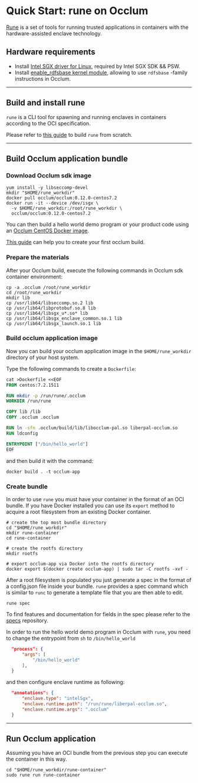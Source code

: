 # Quick Start: rune on Occlum

[Rune](https://github.com/alibaba/inclavare-containers) is a set of tools for running trusted applications in containers with the hardware-assisted enclave technology.

## Hardware requirements
- Install [Intel SGX driver for Linux](https://github.com/intel/linux-sgx-driver#build-and-install-the-intelr-sgx-driver), required by Intel SGX SDK && PSW.
- Install [enable_rdfsbase kernel module](https://github.com/occlum/enable_rdfsbase#how-to-build), allowing to use `rdfsbase` -family instructions in Occlum.

---

## Build and install rune
`rune` is a CLI tool for spawning and running enclaves in containers according to the OCI specification.

Please refer to [this guide](https://github.com/alibaba/inclavare-containers#rune) to build `rune` from scratch.

---

## Build Occlum application bundle
### Download Occlum sdk image
``` shell
yum install -y libseccomp-devel
mkdir "$HOME/rune_workdir"
docker pull occlum/occlum:0.12.0-centos7.2
docker run -it --device /dev/isgx \
  -v $HOME/rune_workdir:/root/rune_workdir \
  occlum/occlum:0.12.0-centos7.2
```

You can then build a hello world demo program or your product code using an [Occlum CentOS Docker image](https://hub.docker.com/r/occlum/occlum/tags).

[This guide](https://github.com/occlum/occlum#hello-occlum) can help you to create your first occlum build.

### Prepare the materials
After your Occlum build, execute the following commands in Occlum sdk container environment:

``` shell
cp -a .occlum /root/rune_workdir
cd /root/rune_workdir
mkdir lib
cp /usr/lib64/libseccomp.so.2 lib
cp /usr/lib64/libprotobuf.so.8 lib
cp /usr/lib64/libsgx_u*.so* lib
cp /usr/lib64/libsgx_enclave_common.so.1 lib
cp /usr/lib64/libsgx_launch.so.1 lib
```

### Build occlum application image
Now you can build your occlum application image in the `$HOME/rune_workdir` directory of your host system.

Type the following commands to create a `Dockerfile`:
``` Dockerfile
cat >Dockerfile <<EOF
FROM centos:7.2.1511

RUN mkdir -p /run/rune/.occlum
WORKDIR /run/rune

COPY lib /lib
COPY .occlum .occlum

RUN ln -sfn .occlum/build/lib/libocclum-pal.so liberpal-occlum.so
RUN ldconfig

ENTRYPOINT ["/bin/hello_world"]
EOF
```

and then build it with the command:
```shell
docker build . -t occlum-app
```

### Create bundle
In order to use `rune` you must have your container in the format of an OCI bundle. If you have Docker installed you can use its `export` method to acquire a root filesystem from an existing Docker container.

``` shell
# create the top most bundle directory
cd "$HOME/rune_workdir"
mkdir rune-container
cd rune-container

# create the rootfs directory
mkdir rootfs

# export occlum-app via Docker into the rootfs directory
docker export $(docker create occlum-app) | sudo tar -C rootfs -xvf -
```

After a root filesystem is populated you just generate a spec in the format of a config.json file inside your bundle. `rune` provides a spec command which is similar to `runc` to generate a template file that you are then able to edit.

``` shell
rune spec
```

To find features and documentation for fields in the spec please refer to the [specs](https://github.com/opencontainers/runtime-spec) repository.

In order to run the hello world demo program in Occlum with `rune`, you need to change the entrypoint from `sh` to `/bin/hello_world`
``` json
  "process": {
      "args": [
          "/bin/hello_world"
      ],
  }
```

and then configure enclave runtime as following:
``` json
  "annotations": {
      "enclave.type": "intelSgx",
      "enclave.runtime.path": "/run/rune/liberpal-occlum.so",
      "enclave.runtime.args": ".occlum"
  }
```

---

## Run Occlum application
Assuming you have an OCI bundle from the previous step you can execute the container in this way.

``` shell
cd "$HOME/rune_workdir/rune-container"
sudo rune run rune-container
```
